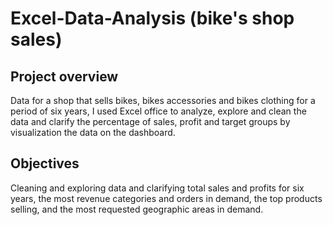 # Excel-Data-Analysis (bike's shop sales)

## Project overview

Data for a shop that sells bikes, bikes accessories and bikes clothing for a period of six years, I used Excel office to analyze, explore and clean the data and clarify the percentage of sales, profit and target groups by visualization the data on the dashboard.

## Objectives

Cleaning and exploring data and clarifying total sales and profits for six years, the most revenue categories and orders in demand, the top products selling, and the most requested geographic areas in demand.

